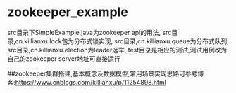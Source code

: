 # zookeeper_example
src目录下SimpleExample.java为zookeeper api的用法,
src目录,cn.killianxu.lock包为分布式锁实现,
src目录,cn.killianxu.queue为分布式队列,
src目录,cn.killianxu.election为leader选举,
test目录是相应的测试,测试用例改为自己的zookeeper server地址可直接运行

##zookeeper集群搭建,基本概念及数据模型,常用场景实现思路可参考博客:https://www.cnblogs.com/killianxu/p/11254898.html
